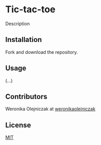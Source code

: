 # Tic-tac-toe

Description

## Installation

Fork and download the repository.

## Usage

(...)

## Contributors

Weronika Olejniczak at [weronikaolejniczak](https://github.com/weronikaolejniczak)

## License
[MIT](https://choosealicense.com/licenses/mit/)